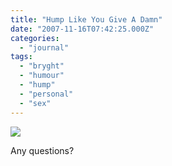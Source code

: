 ```yaml
---
title: "Hump Like You Give A Damn"
date: "2007-11-16T07:42:25.000Z"
categories: 
  - "journal"
tags: 
  - "bryght"
  - "humour"
  - "hump"
  - "personal"
  - "sex"
---
```


[![](http://farm3.static.flickr.com/2223/2036450511_ddd719ad6b.jpg?v=0)](http://www.flickr.com/photos/duanestorey/2036450511/)

Any questions?
